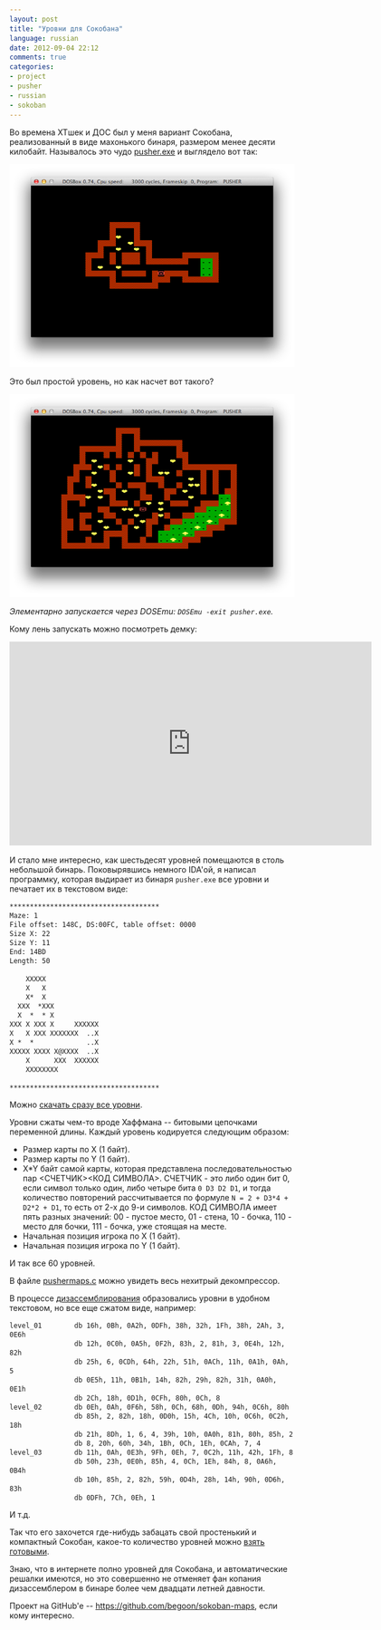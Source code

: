 ```yaml
---
layout: post
title: "Уровни для Сокобана"
language: russian
date: 2012-09-04 22:12
comments: true
categories: 
- project
- pusher
- russian
- sokoban
---
```

Во времена XTшек и ДОС был у меня вариант Сокобана, реализованный в виде
махонького бинаря, размером менее десяти килобайт. Называлось это чудо [pusher.exe][] и выглядело вот так:

[pusher.exe]: /files/pusher.zip

![](/images/blog/pusher-sokoban-level-01.png)

Это был простой уровень, но как насчет вот такого?

![](/images/blog/pusher-sokoban-level-59.png)

*Элементарно запускается через DOSEmu: `DOSEmu -exit pusher.exe`.*

Кому лень запускать можно посмотреть демку:

<iframe width="640" height="360" src="http://www.youtube.com/embed/3zi-ZuL6GKI" frameborder="0" allowfullscreen></iframe>

И стало мне интересно, как шестьдесят уровней помещаются в столь небольшой
бинарь. Поковырявшись немного IDA'ой, я написал программку, которая выдирает
из бинаря `pusher.exe` все уровни и печатает их в текстовом виде:

    *************************************
    Maze: 1
    File offset: 148C, DS:00FC, table offset: 0000
    Size X: 22
    Size Y: 11
    End: 14BD
    Length: 50

        XXXXX
        X   X
        X*  X
      XXX  *XXX
      X  *  * X
    XXX X XXX X     XXXXXX
    X   X XXX XXXXXXX  ..X
    X *  *             ..X
    XXXXX XXXX X@XXXX  ..X
        X      XXX  XXXXXX
        XXXXXXXX

    *************************************
    
Можно [скачать сразу все уровни][sokoban-maps-60-plain.txt].

[sokoban-maps-60-plain.txt]: https://raw.github.com/begoon/sokoban-maps/master/maps/sokoban-maps-60-plain.txt

Уровни сжаты чем-то вроде Хаффмана -- битовыми цепочками переменной длины.
Каждый уровень кодируется следующим образом:

* Размер карты по X (1 байт).
* Размер карты по Y (1 байт).
* X*Y байт самой карты, которая представлена последовательностью пар 
  <СЧЕТЧИК><КОД СИМВОЛА>. СЧЕТЧИК - это либо один бит 0, если символ
  только один, либо четыре бита `0 D3 D2 D1`, и тогда количество повторений
  рассчитывается по формуле `N = 2 + D3*4 + D2*2 + D1`, то есть от 2-х до
  9-и символов. КОД СИМВОЛА имеет пять разных значений: 00 - пустое место,
  01 - стена, 10 - бочка, 110 - место для бочки, 111 - бочка, уже стоящая
  на месте. 
* Начальная позиция игрока по X (1 байт).
* Начальная позиция игрока по Y (1 байт).

И так все 60 уровней.

В файле [pushermaps.c][] можно увидеть весь нехитрый декомпрессор.

[pushermaps.c]: https://github.com/begoon/sokoban-maps/blob/master/pushermaps.c

В процессе [дизассемблирования][pusher.lst] образовались уровни в удобном
текстовом, но все еще сжатом виде, например:

    level_01        db 16h, 0Bh, 0A2h, 0DFh, 38h, 32h, 1Fh, 38h, 2Ah, 3, 0E6h
                    db 12h, 0C0h, 0A5h, 0F2h, 83h, 2, 81h, 3, 0E4h, 12h, 82h
                    db 25h, 6, 0CDh, 64h, 22h, 51h, 0ACh, 11h, 0A1h, 0Ah, 5
                    db 0E5h, 11h, 0B1h, 14h, 82h, 29h, 82h, 31h, 0A0h, 0E1h
                    db 2Ch, 18h, 0D1h, 0CFh, 80h, 0Ch, 8
    level_02        db 0Eh, 0Ah, 0F6h, 58h, 0Ch, 68h, 0Dh, 94h, 0C6h, 80h
                    db 85h, 2, 82h, 18h, 0D0h, 15h, 4Ch, 10h, 0C6h, 0C2h, 18h
                    db 21h, 8Dh, 1, 6, 4, 39h, 10h, 0A0h, 81h, 80h, 85h, 2
                    db 8, 20h, 60h, 34h, 1Bh, 0Ch, 1Eh, 0CAh, 7, 4
    level_03        db 11h, 0Ah, 0E3h, 9Fh, 0Eh, 7, 0C2h, 11h, 42h, 1Fh, 8
                    db 50h, 23h, 0E0h, 85h, 4, 0Ch, 1Eh, 84h, 8, 0A6h, 0B4h
                    db 10h, 85h, 2, 82h, 59h, 0D4h, 28h, 14h, 90h, 0D6h, 83h
                    db 0DFh, 7Ch, 0Eh, 1

И т.д. 

Так что его захочется где-нибудь забацать свой простенький и компактный 
Сокобан, какое-то количество уровней можно
[взять готовыми][sokoban-maps-60-compressed.txt].

[pusher.lst]: https://github.com/begoon/sokoban-maps/blob/master/disasm/pusher.lst
[sokoban-maps-60-compressed.txt]: https://github.com/begoon/sokoban-maps/blob/master/maps/sokoban-maps-60-compressed.txt

Знаю, что в интернете полно уровней для Сокобана, и автоматические решалки
имеются, но это совершенно не отменяет фан копания дизассемблером в бинаре
более чем двадцати летней давности.

Проект на GitHub'e -- https://github.com/begoon/sokoban-maps, если кому
интересно.
